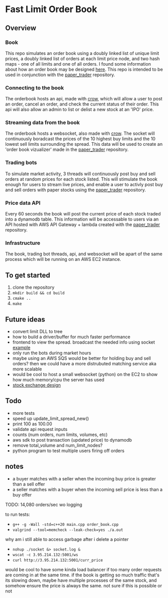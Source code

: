 # Fast Limit Order Book

## Overview 
### Book
This repo simulates an order book using a doubly linked list of unique limit prices, a doubly linked list of orders at each limit price node, and two hash maps - one of all limits and one of all orders. I found some information about how an order book may be designed [here](https://web.archive.org/web/20110219163448/http://howtohft.wordpress.com/2011/02/15/how-to-build-a-fast-limit-order-book/). This repo is intended to be used in conjunction with the [paper_trader](https://github.com/albertcmiller1/paper_trader) repository. 

### Connecting to the book
The orderbook hosts an api, made with [crow](https://github.com/CrowCpp/Crow), which will allow a user to post an order, cancel an order, and check the current status of their order. This api will also allow an admin to list or delist a new stock at an 'IPO' price.

### Streaming data from the book 
The orderbook hosts a websocket, also made with [crow](https://github.com/CrowCpp/Crow). The socket will continuously boradcast the prices of the 10 highest buy limits and the 10 lowest sell limits surrounding the spread. This data will be used to create an 'order book vizualizer' made in the [paper_trader](https://github.com/albertcmiller1/paper_trader) repository. 

### Trading bots
To simulate market activity, 3 threads will continuously post buy and sell orders at random prices for each stock listed. This will stimulate the book enough for users to stream live prices, and enable a user to activly post buy and sell orders with paper stocks using the [paper_trader](https://github.com/albertcmiller1/paper_trader) repository. 

### Price data API
Every 60 seconds the book will post the current price of each stock traded into a dynamodb table. This information will be accessable to users via an API hosted with AWS API Gateway + lambda created with the [paper_trader](https://github.com/albertcmiller1/paper_trader) repository.

### Infrastructure 
The book, trading bot threads, api, and websocket will be apart of the same process which will be running on an AWS EC2 instance. 

## To get started 
1. clone the repository 
2. `mkdir build && cd build`
3. `cmake ..`
4. `make` 

## Future ideas
* convert limit DLL to tree
* how to build a driver/buffer for much faster performance
* frontend to view the spread. broadcast the needed info using socket [example](https://www.youtube.com/watch?v=hgOXY-r3xJM&ab_channel=ChadThackray)
* only run the bots during market hours
* maybe using an AWS SQS would be better for holding buy and sell orders? then we could have a more distrubuted matching service aka more scalable 
* would be cool to host a small websocket (python) on the EC2 to show how much memory/cpu the server has used 
* [stock exchange design](https://www.youtube.com/watch?v=XuKs2kWH0mQ&ab_channel=System-Design)

## Todo 
* more tests 
* speed up update_limit_spread_new()
* print 100 as 100.00
* validate api request inputs 
* counts (num orders, num limits, volumes, etc)
* aws sdk to post transaction (updated price) to dynamodb
* remove total_volume and num_limit_nodes?
* python program to test multiple users firing off orders 

## notes 
* a buyer  matches with a  seller when the incoming buy  price is greater than a sell offer
* a seller matches with a  buyer  when the incoming sell price is less    than a buy offer 

TODO: 
14,080 orders/sec wo logging 

to run tests: 
* `g++ -g -Wall -std=c++20 main.cpp order_book.cpp`
* `valgrind --tool=memcheck --leak-check=yes ./a.out`

why am i still able to access garbage after i delete a pointer
* `nohup ./socket &> socket.log &`
* `wscat -c 3.95.214.132:5001/ws`
* `curl http://3.95.214.132:5001/curr_price`

would be cool to have some kinda load balancer if too many order requests are coming in at the same time. if the book is getting so much traffic that's its slowing down, maybe have multiple processes of the same stock, and somehow ensure the price is always the same. not sure if this is possible or not 